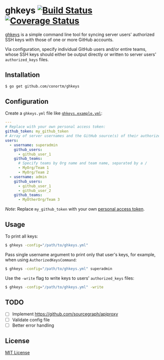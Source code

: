 # ghkeys [![Build Status](https://img.shields.io/travis/conortm/ghkeys.svg)](https://travis-ci.org/conortm/ghkeys) [![Coverage Status](https://img.shields.io/coveralls/conortm/ghkeys.svg)](https://coveralls.io/r/conortm/ghkeys?branch=master)

[ghkeys](https://github.com/conortm/ghkeys) is a simple command line tool for syncing server users' authorized SSH keys with those of one or more GitHub accounts.

Via configuration, specify individual GitHub users and/or entire teams, whose SSH keys should either be output directly or written to server users' `authorized_keys` files.

## Installation

```sh
$ go get github.com/conortm/ghkeys
```

## Configuration

Create a `ghkeys.yml` file like [`ghkeys.example.yml`](./ghkeys.example.yml):

```yaml
---
# Replace with your own personal access token:
github_token: my_github_token
# Array of server usernames and the GitHub source(s) of their authorized keys:
users:
  - username: superadmin
    github_users:
      - github_user_1
    github_teams:
      # Specify teams by Org name and team name, separated by a /
      - MyOrg/Team 1
      - MyOrg/Team 2
  - username: admin
    github_users:
      - github_user_1
      - github_user_2
    github_teams:
      - MyOtherOrg/Team 3
```

*Note*: Replace `my_github_token` with your own [personal access token](https://help.github.com/articles/creating-an-access-token-for-command-line-use/).

## Usage

To print all keys:

```sh
$ ghkeys -config="/path/to/ghkeys.yml"
```

Pass single username argument to print only that user's keys, for example, when using `AuthorizedKeysCommand`:

```sh
$ ghkeys -config="/path/to/ghkeys.yml" superadmin
```

Use the `-write` flag to write keys to users' `authorized_keys` files:

```sh
$ ghkeys -config="/path/to/ghkeys.yml" -write
```

## TODO

- [ ] Implement https://github.com/sourcegraph/apiproxy
- [ ] Validate config file
- [ ] Better error handling

## License

[MIT License](./LICENSE)
